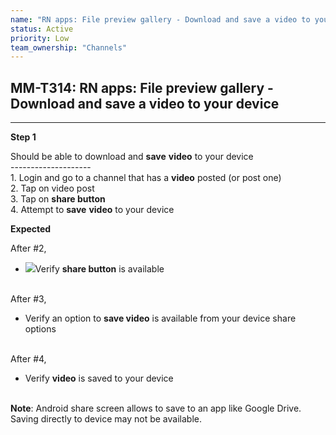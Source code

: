 ```yaml
---
name: "RN apps: File preview gallery - Download and save a video to your device"
status: Active
priority: Low
team_ownership: "Channels"
---
```


## MM-T314: RN apps: File preview gallery - Download and save a video to your device

---

**Step 1**

Should be able to download and **save** **video** to your device\
\--------------------\
1\. Login and go to a channel that has a **video** posted (or post one)\
2\. Tap on video post\
3\. Tap on **share button**\
4\. Attempt to **save** **video** to your device

**Expected**

After #2,

- ![](https://smartbear-tm4j-prod-us-west-2-attachment-rich-text.s3.us-west-2.amazonaws.com/embedded-f3277290f945470c4add5d21ef3dc7ca7b74388fc7152bfb6b99ae58c66a95a8-1605627811975-1605627811975.png)Verify **share button** is available

\
After #3,

- Verify an option to **save video** is available from your device share options

\
After #4,

- Verify **video** is saved to your device

\
**Note**: Android share screen allows to save to an app like Google Drive. Saving directly to device may not be available.
